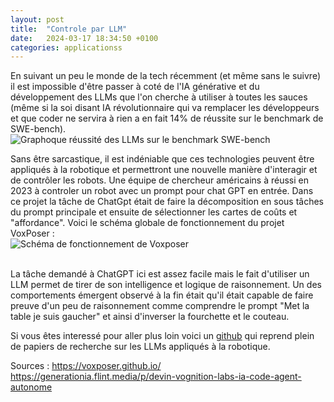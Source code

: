 ```yaml
---
layout: post
title:  "Controle par LLM"
date:   2024-03-17 18:34:50 +0100
categories: applicationss
---
```

<link rel="stylesheet" href="https://picorba.github.io/Rapport-veille-technologique/assets/css/theme_dark.css">
<div class="texte">
En suivant un peu le monde de la tech récemment (et même sans le suivre) il est impossible d'être passer à coté de l'IA générative et du développement des LLMs que l'on cherche à utiliser à toutes les sauces (même si la soi disant IA révolutionnaire qui va remplacer les développeurs et que coder ne servira à rien a en fait 14% de réussite sur le benchmark de SWE-bench). <br>
 <img src="https://picorba.github.io/Rapport-veille-technologique/assets/images/mensonge.png" alt="Graphoque réussité des LLMs sur le benchmark SWE-bench"><br>


Sans être sarcastique, il est indéniable que ces technologies peuvent être appliqués à la robotique et permettront une nouvelle manière d'interagir et de contrôler les robots. Une équipe de chercheur américains à réussi en 2023 à controler un robot avec un prompt pour chat GPT en entrée. Dans ce projet la tâche de ChatGpt était de faire la décomposition en sous tâches du prompt principale et ensuite de sélectionner les cartes de coûts et "affordance". Voici le schéma globale de fonctionnement du projet VoxPoser :
<br>
 <img src="https://picorba.github.io/Rapport-veille-technologique/assets/images/voxposer.png" alt="Schéma de fonctionnement de Voxposer"><br>

<br>
 La tâche demandé à ChatGPT ici est assez facile mais le fait d'utiliser un LLM permet de tirer de son intelligence et logique de raisonnement. Un des comportements émergent observé à la fin était qu'il était capable de faire preuve d'un peu de raisonnement comme comprendre le prompt "Met la table je suis gaucher" et ainsi d'inverser la fourchette et le couteau. <br>

Si vous êtes interessé pour aller plus loin voici un [github](https://github.com/GT-RIPL/Awesome-LLM-Robotics) qui reprend plein de papiers de recherche sur les LLMs appliqués à la robotique.


Sources : 
https://voxposer.github.io/
https://generationia.flint.media/p/devin-vognition-labs-ia-code-agent-autonome
</div>